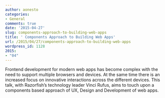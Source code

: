 ```yaml
---
author: aonesto
categories:
- General
comments: true
date: '2015-04-27'
slug: components-approach-to-building-web-apps
title: ' Components Approach to Building Web Apps'
url: /2015/04/27/components-approach-to-building-web-apps
wordpress_id: 1128
2015:
- "04"
---
```



Frontend development for modern web apps has become complex with the need to support multiple browsers and devices. At the same time there is an increased focus on innovative interactions across the different devices. This talk, with Razorfish’s technology leader Vinci Rufus, aims to touch upon a components based approach of UX, Design and Development of web apps.



